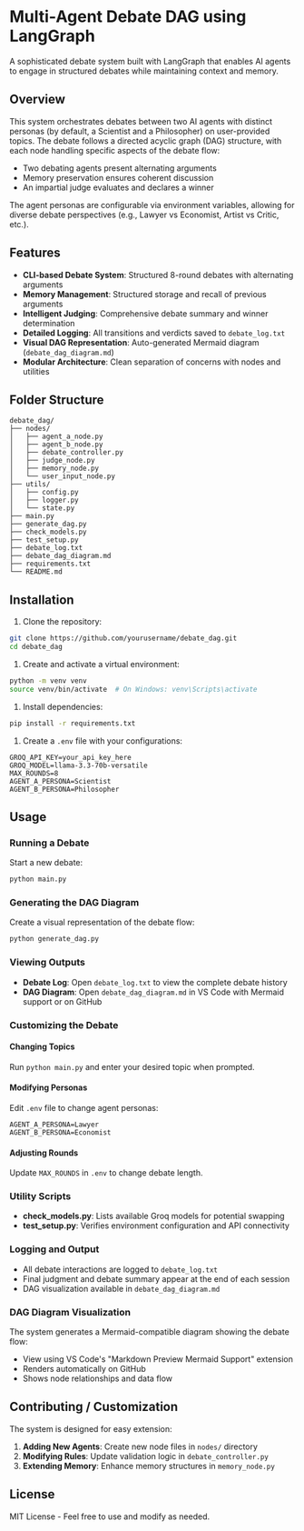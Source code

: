 # Multi-Agent Debate DAG using LangGraph

A sophisticated debate system built with LangGraph that enables AI agents to engage in structured debates while maintaining context and memory.

## Overview

This system orchestrates debates between two AI agents with distinct personas (by default, a Scientist and a Philosopher) on user-provided topics. The debate follows a directed acyclic graph (DAG) structure, with each node handling specific aspects of the debate flow:

- Two debating agents present alternating arguments
- Memory preservation ensures coherent discussion
- An impartial judge evaluates and declares a winner

The agent personas are configurable via environment variables, allowing for diverse debate perspectives (e.g., Lawyer vs Economist, Artist vs Critic, etc.).

## Features

- **CLI-based Debate System**: Structured 8-round debates with alternating arguments
- **Memory Management**: Structured storage and recall of previous arguments
- **Intelligent Judging**: Comprehensive debate summary and winner determination
- **Detailed Logging**: All transitions and verdicts saved to `debate_log.txt`
- **Visual DAG Representation**: Auto-generated Mermaid diagram (`debate_dag_diagram.md`)
- **Modular Architecture**: Clean separation of concerns with nodes and utilities

## Folder Structure

```plaintext
debate_dag/
├── nodes/
│   ├── agent_a_node.py
│   ├── agent_b_node.py
│   ├── debate_controller.py
│   ├── judge_node.py
│   ├── memory_node.py
│   └── user_input_node.py
├── utils/
│   ├── config.py
│   ├── logger.py
│   └── state.py
├── main.py
├── generate_dag.py
├── check_models.py
├── test_setup.py
├── debate_log.txt
├── debate_dag_diagram.md
├── requirements.txt
└── README.md
```

## Installation

1. Clone the repository:

```bash
git clone https://github.com/yourusername/debate_dag.git
cd debate_dag
```

1. Create and activate a virtual environment:

```bash
python -m venv venv
source venv/bin/activate  # On Windows: venv\Scripts\activate
```

1. Install dependencies:

```bash
pip install -r requirements.txt
```

1. Create a `.env` file with your configurations:

```env
GROQ_API_KEY=your_api_key_here
GROQ_MODEL=llama-3.3-70b-versatile
MAX_ROUNDS=8
AGENT_A_PERSONA=Scientist
AGENT_B_PERSONA=Philosopher
```

## Usage

### Running a Debate

Start a new debate:

```bash
python main.py
```

### Generating the DAG Diagram

Create a visual representation of the debate flow:

```bash
python generate_dag.py
```

### Viewing Outputs

- **Debate Log**: Open `debate_log.txt` to view the complete debate history
- **DAG Diagram**: Open `debate_dag_diagram.md` in VS Code with Mermaid support or on GitHub

### Customizing the Debate

#### Changing Topics

Run `python main.py` and enter your desired topic when prompted.

#### Modifying Personas

Edit `.env` file to change agent personas:

```env
AGENT_A_PERSONA=Lawyer
AGENT_B_PERSONA=Economist
```

#### Adjusting Rounds

Update `MAX_ROUNDS` in `.env` to change debate length.

### Utility Scripts

- **check_models.py**: Lists available Groq models for potential swapping
- **test_setup.py**: Verifies environment configuration and API connectivity

### Logging and Output

- All debate interactions are logged to `debate_log.txt`
- Final judgment and debate summary appear at the end of each session
- DAG visualization available in `debate_dag_diagram.md`

### DAG Diagram Visualization

The system generates a Mermaid-compatible diagram showing the debate flow:

- View using VS Code's "Markdown Preview Mermaid Support" extension
- Renders automatically on GitHub
- Shows node relationships and data flow

## Contributing / Customization

The system is designed for easy extension:

1. **Adding New Agents**: Create new node files in `nodes/` directory
2. **Modifying Rules**: Update validation logic in `debate_controller.py`
3. **Extending Memory**: Enhance memory structures in `memory_node.py`

## License

MIT License - Feel free to use and modify as needed.

